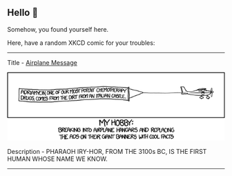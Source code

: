 ## Hello 👀

Somehow, you found yourself here.

Here, have a random XKCD comic for your troubles:

-----------------------------------

Title - [Airplane Message](https://xkcd.com/1355)

![Airplane Message](./random_comic.png)

Description - PHARAOH IRY-HOR, FROM THE 3100s BC, IS THE FIRST HUMAN WHOSE NAME WE KNOW.

-----------------------------------